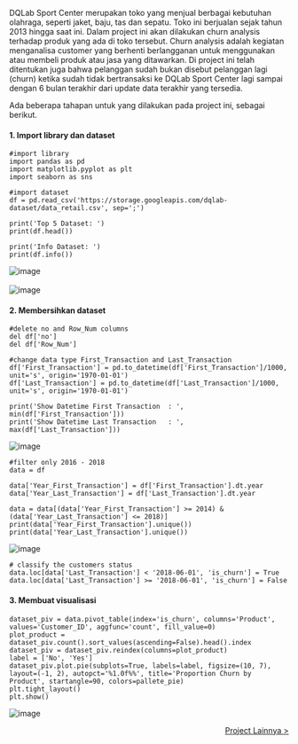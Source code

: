 DQLab Sport Center merupakan toko yang menjual berbagai kebutuhan olahraga, seperti jaket, baju, tas dan sepatu. Toko ini berjualan sejak tahun 2013 hingga saat ini. 
Dalam project ini akan dilakukan churn analysis terhadap produk yang ada di toko tersebut. Churn analysis adalah kegiatan menganalisa customer yang berhenti berlangganan untuk menggunakan atau membeli produk atau jasa yang ditawarkan. Di project ini telah ditentukan juga bahwa pelanggan sudah bukan disebut pelanggan lagi (churn) ketika sudah tidak bertransaksi ke DQLab Sport Center lagi sampai dengan 6 bulan terakhir dari update data terakhir yang tersedia. 

Ada beberapa tahapan untuk yang dilakukan pada project ini, sebagai berikut.
#### 1. Import library dan dataset
```
#import library
import pandas as pd
import matplotlib.pyplot as plt
import seaborn as sns
```

```
#import dataset
df = pd.read_csv('https://storage.googleapis.com/dqlab-dataset/data_retail.csv', sep=';')

print('Top 5 Dataset: ')
print(df.head())

print('Info Dataset: ')
print(df.info())
```
![image](https://user-images.githubusercontent.com/50388300/177007873-dbf2e0ff-9dc2-493e-bf1a-f7033ec64679.png) <br><br>
![image](https://user-images.githubusercontent.com/50388300/177007924-42a5cd34-5704-4754-b6a5-f07aba22201e.png)


#### 2. Membersihkan dataset
```
#delete no and Row_Num columns
del df['no']
del df['Row_Num']

#change data type First_Transaction and Last_Transaction
df['First_Transaction'] = pd.to_datetime(df['First_Transaction']/1000, unit='s', origin='1970-01-01')
df['Last_Transaction'] = pd.to_datetime(df['Last_Transaction']/1000, unit='s', origin='1970-01-01')
```

```
print('Show Datetime First Transaction  : ', min(df['First_Transaction']))
print('Show Datetime Last Transaction   : ', max(df['Last_Transaction']))
```
![image](https://user-images.githubusercontent.com/50388300/177007939-9fe43bd9-7ab5-4f04-ac5e-c6cf9b41dca6.png)

```
#filter only 2016 - 2018
data = df

data['Year_First_Transaction'] = df['First_Transaction'].dt.year
data['Year_Last_Transaction'] = df['Last_Transaction'].dt.year

data = data[(data['Year_First_Transaction'] >= 2014) & (data['Year_Last_Transaction'] <= 2018)]
print(data['Year_First_Transaction'].unique())
print(data['Year_Last_Transaction'].unique())
```
![image](https://user-images.githubusercontent.com/50388300/177007951-506a460b-aa37-4393-9e99-bc30a4ad2e60.png)

```
# classify the customers status
data.loc[data['Last_Transaction'] < '2018-06-01', 'is_churn'] = True
data.loc[data['Last_Transaction'] >= '2018-06-01', 'is_churn'] = False
```

#### 3. Membuat visualisasi
```
dataset_piv = data.pivot_table(index='is_churn', columns='Product', values='Customer_ID', aggfunc='count', fill_value=0)
plot_product = dataset_piv.count().sort_values(ascending=False).head().index
dataset_piv = dataset_piv.reindex(columns=plot_product)
label = ['No', 'Yes']
dataset_piv.plot.pie(subplots=True, labels=label, figsize=(10, 7), layout=(-1, 2), autopct='%1.0f%%', title='Proportion Churn by Product', startangle=90, colors=pallete_pie)
plt.tight_layout()
plt.show()
```
![image](https://user-images.githubusercontent.com/50388300/177007842-39657013-2b64-4198-9b89-b57a23074afc.png)

<div align="right">
<a href="https://github.com/virarkh">Project Lainnya > </a>
</div>
